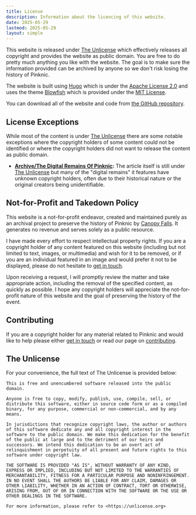 ```yaml
---
title: License
description: Information about the licencing of this website.
date: 2025-05-29
lastmod: 2025-05-29
layout: simple
---
```


This website is released under [The Unlicense](https://unlicense.org) which effectively releases all copyright and provides the website as public domain. You are free to do pretty much anything you like with the website. The goal is to make sure the information provided can be archived by anyone so we don't risk losing the history of Pinknic.

The website is built using [Hugo](https://gohugo.io/) which is under the [Apache License 2.0](https://www.apache.org/licenses/LICENSE-2.0.html) and uses the theme [Blowfish](https://blowfish.page/) which is provided under the [MIT License](https://mit-license.org/).

You can download all of the website and code from [the GitHub repository](https://github.com/CanopusFalling/pinknic).

## License Exceptions

While most of the content is under [The Unlicense](https://unlicense.org) there are some notable exceptions where the copyright holders of some content could not be identified or where the copyright holders did not want to release the content as public domain.

- **[Archive/The Digital Remains Of Pinknic](/archive/the-digital-remains-of-pinknic/):** The article itself is still under [The Unlicense](https://unlicense.org) but many of the "digital remains" it features have unknown copyright holders, often due to their historical nature or the original creators being unidentifiable.

## Not-for-Profit and Takedown Policy

This website is a not-for-profit endeavor, created and maintained purely as an archival project to preserve the history of Pinknic by [Canopy Falls](https://canopyfalls.com/). It generates no revenue and serves solely as a public resource.

I have made every effort to respect intellectual property rights. If you are a copyright holder of any content featured on this website (including but not limited to text, images, or multimedia) and wish for it to be removed, or if you are an individual featured in an image and would prefer it not to be displayed, please do not hesitate to [get in touch](/contact).

Upon receiving a request, I will promptly review the matter and take appropriate action, including the removal of the specified content, as quickly as possible. I hope any copyright holders will appreciate the not-for-profit nature of this website and the goal of preserving the history of the event.

## Contributing

If you are a copyright holder for any material related to Pinknic and would like to help please either [get in touch](/contact) or read our page on [contributing](/contributing).

## The Unlicense

For your convenience, the full text of The Unlicense is provided below:

```
This is free and unencumbered software released into the public domain.

Anyone is free to copy, modify, publish, use, compile, sell, or
distribute this software, either in source code form or as a compiled
binary, for any purpose, commercial or non-commercial, and by any
means.

In jurisdictions that recognize copyright laws, the author or authors
of this software dedicate any and all copyright interest in the
software to the public domain. We make this dedication for the benefit
of the public at large and to the detriment of our heirs and
successors. We intend this dedication to be an overt act of
relinquishment in perpetuity of all present and future rights to this
software under copyright law.

THE SOFTWARE IS PROVIDED "AS IS", WITHOUT WARRANTY OF ANY KIND,
EXPRESS OR IMPLIED, INCLUDING BUT NOT LIMITED TO THE WARRANTIES OF
MERCHANTABILITY, FITNESS FOR A PARTICULAR PURPOSE AND NONINFRINGEMENT.
IN NO EVENT SHALL THE AUTHORS BE LIABLE FOR ANY CLAIM, DAMAGES OR
OTHER LIABILITY, WHETHER IN AN ACTION OF CONTRACT, TORT OR OTHERWISE,
ARISING FROM, OUT OF OR IN CONNECTION WITH THE SOFTWARE OR THE USE OR
OTHER DEALINGS IN THE SOFTWARE.

For more information, please refer to <https://unlicense.org>
```